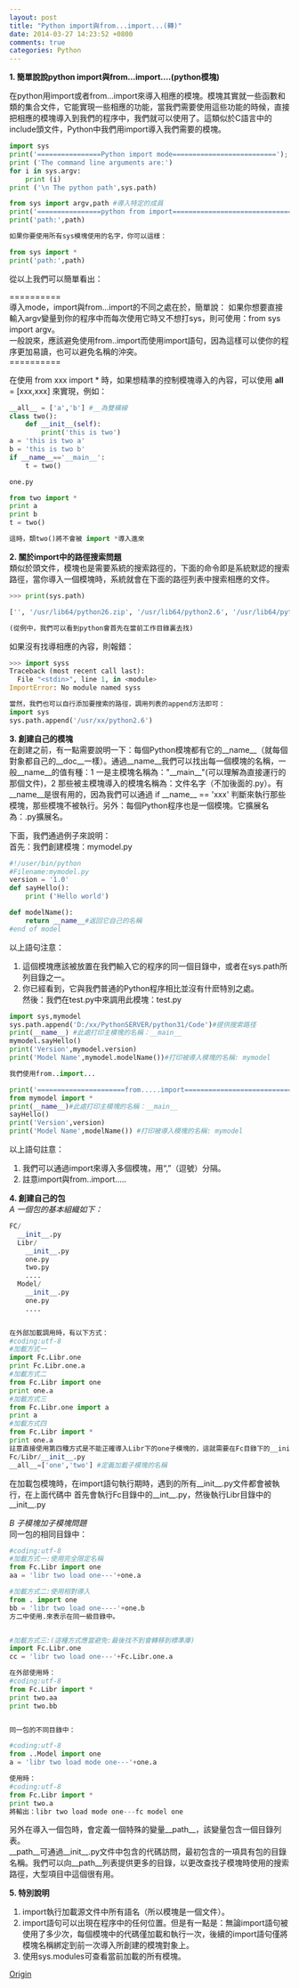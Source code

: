 ```yaml
---
layout: post
title: "Python import與from...import...(轉)"
date: 2014-03-27 14:23:52 +0800
comments: true
categories: Python
---
```

**1. 簡單說說python import與from...import....(python模塊)**
  
在python用import或者from...import來導入相應的模塊。模塊其實就一些函數和類的集合文件，它能實現一些相應的功能，當我們需要使用這些功能的時候，直接把相應的模塊導入到我們的程序中，我們就可以使用了。這類似於C語言中的include頭文件，Python中我們用import導入我們需要的模塊。  
``` python
import sys
print('================Python import mode==========================');
print ('The command line arguments are:')
for i in sys.argv:
    print (i)
print ('\n The python path',sys.path)

from sys import argv,path #導入特定的成員
print('================python from import===================================')
print('path:',path)

如果你要使用所有sys模塊使用的名字，你可以這樣：

from sys import *
print('path:',path)
```  
從以上我們可以簡單看出：

\==========  
導入mode，import與from...import的不同之處在於，簡單說：
如果你想要直接輸入argv變量到你的程序中而每次使用它時又不想打sys，則可使用：from sys import argv。  
一般說來，應該避免使用from..import而使用import語句，因為這樣可以使你的程序更加易讀，也可以避免名稱的沖突。  
\==========  
  
在使用 from xxx import * 時，如果想精準的控制模塊導入的內容，可以使用 __all__ = [xxx,xxx] 來實現，例如：  
``` python
__all__ = ['a','b'] #__為雙橫線
class two():
    def __init__(self):
        print('this is two')
a = 'this is two a'
b = 'this is two b'
if __name__=='__main__':
    t = two()

one.py

from two import *
print a
print b
t = two()

這時，類two()將不會被 import *導入進來
```  
  
**2. 關於import中的路徑搜索問題**  
類似於頭文件，模塊也是需要系統的搜索路徑的，下面的命令即是系統默認的搜索路徑，當你導入一個模塊時，系統就會在下面的路徑列表中搜索相應的文件。  
``` python
>>> print(sys.path)

['', '/usr/lib64/python26.zip', '/usr/lib64/python2.6', '/usr/lib64/python2.6/plat-linux2', '/usr/lib64/python2.6/lib-tk', '/usr/lib64/python2.6/lib-old', '/usr/lib64/python2.6/lib-dynload', '/usr/lib64/python2.6/site-packages', '/usr/lib64/python2.6/site-packages/gst-0.10', '/usr/lib64/python2.6/site-packages/gtk-2.0', '/usr/lib64/python2.6/site-packages/webkit-1.0', '/usr/lib/python2.6/site-packages']

(從例中，我們可以看到python會首先在當前工作目錄裏去找)
```  
  
如果沒有找導相應的內容，則報錯：  
``` python
>>> import syssTraceback (most recent call last):  File "<stdin>", line 1, in <module>ImportError: No module named syss

當然，我們也可以自行添加要搜索的路徑，調用列表的append方法即可：
import sys
sys.path.append('/usr/xx/python2.6')
```  
  
**3. 創建自己的模塊**  
在創建之前，有一點需要說明一下：每個Python模塊都有它的\_\_name\_\_（就每個對象都自己的\_\_doc\_\_一樣）。通過__name__我們可以找出每一個模塊的名稱，一般\_\_name\_\_的值有種：1 一是主模塊名稱為："\_\_main\_\_"(可以理解為直接運行的那個文件)，2 那些被主模塊導入的模塊名稱為：文件名字（不加後面的.py）。有\_\_name\_\_是很有用的，因為我們可以通過 if \_\_name\_\_  == 'xxx' 判斷來執行那些模塊，那些模塊不被執行。另外：每個Python程序也是一個模塊。它擴展名為：.py擴展名。  
  
下面，我們通過例子來說明：  
首先：我們創建模塊：mymodel.py  
``` python
#!/user/bin/python
#Filename:mymodel.py
version = '1.0'
def sayHello():
    print ('Hello world')

def modelName():
    return __name__#返回它自己的名稱
#end of model
```  
以上語句注意：  
1) 這個模塊應該被放置在我們輸入它的程序的同一個目錄中，或者在sys.path所列目錄之一。  
2) 你已經看到，它與我們普通的Python程序相比並沒有什麽特別之處。  
然後：我們在test.py中來調用此模塊：test.py  
``` python
import sys,mymodel
sys.path.append('D:/xx/PythonSERVER/python31/Code')#提供搜索路径
print(__name__) #此處打印主模塊的名稱：__main__
mymodel.sayHello()
print('Version',mymodel.version)
print('Model Name',mymodel.modelName())#打印被導入模塊的名稱: mymodel

我們使用from..import...

print('======================from.....import=====================================')
from mymodel import *
print(__name__)#此處打印主模塊的名稱：__main__
sayHello()
print('Version',version)
print('Model Name',modelName()) #打印被導入模塊的名稱: mymodel
```  
以上語句註意：
1) 我們可以通過import來導入多個模塊，用“,”（逗號）分隔。  
2) 註意import與from..import.....  
  
**4. 創建自己的包**  
*A 一個包的基本組織如下：*  
``` python
FC/
  __init__.py
  Libr/
    __init__.py
    one.py
    two.py
    ....
  Model/
    __init__.py
    one.py
    ....


在外部加載調用時，有以下方式：
#coding:utf-8
#加載方式一
import Fc.Libr.one
print Fc.Libr.one.a
#加載方式二
from Fc.Libr import one
print one.a
#加載方式三
from Fc.Libr.one import a
print a
#加載方式四
from Fc.Libr import *
print one.a
註意直接使用第四種方式是不能正確導入Libr下的one子模塊的，這就需要在Fc目錄下的__init__.py文件中定義好需要加載子模塊的名稱
Fc/Libr/__init__.py
__all__=['one','two'] #定義加載子模塊的名稱
```  
在加載包模塊時，在import語句執行期時，遇到的所有\_\_init\_\_.py文件都會被執行，在上面代碼中
首先會執行Fc目錄中的\_\_int\_\_.py，然後執行Libr目錄中的\_\_init\_\_.py  
  
*B 子模塊加子模塊問題*  
同一包的相同目錄中：  
``` python
#coding:utf-8
#加載方式一:使用完全限定名稱
from Fc.Libr import one
aa = 'libr two load one---'+one.a

#加載方式二:使用相對導入
from . import one
bb = 'libr two load one----'+one.b
方二中使用.來表示在同一級目錄中。


#加載方式三:(這種方式應當避免:最後找不到會轉移到標準庫)
import Fc.Libr.one
cc = 'libr two load one---'+Fc.Libr.one.a

在外部使用時：
#coding:utf-8
from Fc.Libr import *
print two.aa
print two.bb


同一包的不同目錄中：

#coding:utf-8
from ..Model import one
a = 'libr two load mode one---'+one.a

使用時：
#coding:utf-8
from Fc.Libr import *
print two.a
將輸出：libr two load mode one---fc model one
```  
  
另外在導入一個包時，會定義一個特殊的變量\_\_path\_\_，該變量包含一個目錄列表。  
\_\_path\_\_可通過\_\_init\_\_.py文件中包含的代碼訪問，最初包含的一項具有包的目錄名稱。我們可以向\_\_path\_\_列表提供更多的目錄，以更改查找子模塊時使用的搜索路徑，大型項目中這個很有用。  
  
**5. 特別說明**  
1) import執行加載源文件中所有語名（所以模塊是一個文件）。  
2) import語句可以出現在程序中的任何位置。但是有一點是：無論import語句被使用了多少次，每個模塊中的代碼僅加載和執行一次，後續的import語句僅將模塊名稱綁定到前一次導入所創建的模塊對象上。  
3) 使用sys.modules可查看當前加載的所有模塊。  

[Origin](http://www.cnblogs.com/ptfblog/archive/2012/07/15/2592122.html)